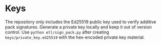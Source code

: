 # Keys

The repository only includes the Ed25519 public key used to verify additive pack
signatures. Generate a private key locally and keep it out of version control.
Use `python etl/sign_pack.py` after creating `keys/private_key.ed25519` with the
hex-encoded private key material.
